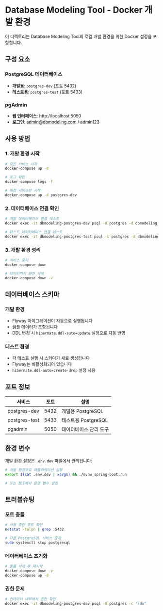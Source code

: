 # Database Modeling Tool - Docker 개발 환경

이 디렉토리는 Database Modeling Tool의 로컬 개발 환경을 위한 Docker 설정을 포함합니다.

## 구성 요소

### PostgreSQL 데이터베이스
- **개발용**: `postgres-dev` (포트 5432)
- **테스트용**: `postgres-test` (포트 5433)

### pgAdmin
- **웹 인터페이스**: http://localhost:5050
- **로그인**: admin@dbmodeling.com / admin123

## 사용 방법

### 1. 개발 환경 시작
```bash
# 모든 서비스 시작
docker-compose up -d

# 로그 확인
docker-compose logs -f

# 특정 서비스만 시작
docker-compose up -d postgres-dev
```

### 2. 데이터베이스 연결 확인
```bash
# 개발 데이터베이스 연결 테스트
docker exec -it dbmodeling-postgres-dev psql -U postgres -d dbmodeling_dev -c "SELECT version();"

# 테스트 데이터베이스 연결 테스트
docker exec -it dbmodeling-postgres-test psql -U postgres -d dbmodeling_test -c "SELECT version();"
```

### 3. 개발 환경 정리
```bash
# 서비스 중지
docker-compose down

# 데이터까지 완전 삭제
docker-compose down -v
```

## 데이터베이스 스키마

### 개발 환경
- Flyway 마이그레이션이 자동으로 실행됩니다
- 샘플 데이터가 포함됩니다
- DDL 변경 시 `hibernate.ddl-auto=update` 설정으로 자동 반영

### 테스트 환경
- 각 테스트 실행 시 스키마가 새로 생성됩니다
- Flyway는 비활성화되어 있습니다
- `hibernate.ddl-auto=create-drop` 설정 사용

## 포트 정보

| 서비스 | 포트 | 설명 |
|--------|------|------|
| postgres-dev | 5432 | 개발용 PostgreSQL |
| postgres-test | 5433 | 테스트용 PostgreSQL |
| pgadmin | 5050 | 데이터베이스 관리 도구 |

## 환경 변수

개발 환경 설정은 `.env.dev` 파일에서 관리됩니다:

```bash
# 개발 환경으로 애플리케이션 실행
export $(cat .env.dev | xargs) && ./mvnw spring-boot:run

# 또는 IDE에서 환경 변수 설정
```

## 트러블슈팅

### 포트 충돌
```bash
# 사용 중인 포트 확인
netstat -tulpn | grep :5432

# 다른 PostgreSQL 서비스 중지
sudo systemctl stop postgresql
```

### 데이터베이스 초기화
```bash
# 볼륨 삭제 후 재시작
docker-compose down -v
docker-compose up -d
```

### 권한 문제
```bash
# 컨테이너 내부에서 권한 확인
docker exec -it dbmodeling-postgres-dev psql -U postgres -c "\du"
```
